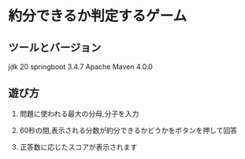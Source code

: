# 約分できるか判定するゲーム

## ツールとバージョン

jdk 20
springboot 3.4.7
Apache Maven 4.0.0

## 遊び方

1. 問題に使われる最大の分母,分子を入力

2. 60秒の間,表示される分数が約分できるかどうかをボタンを押して回答

3. 正答数に応じたスコアが表示されます